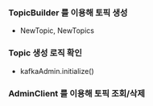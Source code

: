 ### TopicBuilder 를 이용해 토픽 생성
- NewTopic, NewTopics

### Topic 생성 로직 확인
- kafkaAdmin.initialize()

### AdminClient 를 이용해 토픽 조회/삭제
